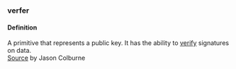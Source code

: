### verfer

<h4>Definition</h4><p>A primitive that represents a public key. It has the ability to <a href="verify">verify</a> signatures on data.<br><a href="https://github.com/WebOfTrust/cesride#terminology">Source</a> by Jason Colburne</p>